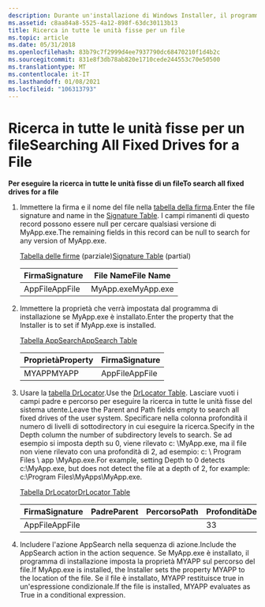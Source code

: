 ```yaml
---
description: Durante un'installazione di Windows Installer, il programma di installazione può eseguire ricerche in tutte le unità fisse per un file.
ms.assetid: c8aa84a8-5525-4a12-898f-63dc30113b13
title: Ricerca in tutte le unità fisse per un file
ms.topic: article
ms.date: 05/31/2018
ms.openlocfilehash: 83b79c7f2999d4ee7937790dc68470210f1d4b2c
ms.sourcegitcommit: 831e8f3db78ab820e1710cede244553c70e50500
ms.translationtype: MT
ms.contentlocale: it-IT
ms.lasthandoff: 01/08/2021
ms.locfileid: "106313793"
---
```

# <a name="searching-all-fixed-drives-for-a-file"></a><span data-ttu-id="6fc9c-103">Ricerca in tutte le unità fisse per un file</span><span class="sxs-lookup"><span data-stu-id="6fc9c-103">Searching All Fixed Drives for a File</span></span>

<span data-ttu-id="6fc9c-104">**Per eseguire la ricerca in tutte le unità fisse di un file**</span><span class="sxs-lookup"><span data-stu-id="6fc9c-104">**To search all fixed drives for a file**</span></span>

1.  <span data-ttu-id="6fc9c-105">Immettere la firma e il nome del file nella [tabella della firma](signature-table.md).</span><span class="sxs-lookup"><span data-stu-id="6fc9c-105">Enter the file signature and name in the [Signature Table](signature-table.md).</span></span> <span data-ttu-id="6fc9c-106">I campi rimanenti di questo record possono essere null per cercare qualsiasi versione di MyApp.exe.</span><span class="sxs-lookup"><span data-stu-id="6fc9c-106">The remaining fields in this record can be null to search for any version of MyApp.exe.</span></span>

    <span data-ttu-id="6fc9c-107">[Tabella delle firme](signature-table.md) (parziale)</span><span class="sxs-lookup"><span data-stu-id="6fc9c-107">[Signature Table](signature-table.md) (partial)</span></span>

    

    | <span data-ttu-id="6fc9c-108">Firma</span><span class="sxs-lookup"><span data-stu-id="6fc9c-108">Signature</span></span>          | <span data-ttu-id="6fc9c-109">File Name</span><span class="sxs-lookup"><span data-stu-id="6fc9c-109">File Name</span></span>            |
    |--------------------|----------------------|
    | <span data-ttu-id="6fc9c-110">AppFile</span><span class="sxs-lookup"><span data-stu-id="6fc9c-110">AppFile</span></span><br/> | <span data-ttu-id="6fc9c-111">MyApp.exe</span><span class="sxs-lookup"><span data-stu-id="6fc9c-111">MyApp.exe</span></span><br/> |

    

     

2.  <span data-ttu-id="6fc9c-112">Immettere la proprietà che verrà impostata dal programma di installazione se MyApp.exe è installato.</span><span class="sxs-lookup"><span data-stu-id="6fc9c-112">Enter the property that the Installer is to set if MyApp.exe is installed.</span></span>

    [<span data-ttu-id="6fc9c-113">Tabella AppSearch</span><span class="sxs-lookup"><span data-stu-id="6fc9c-113">AppSearch Table</span></span>](appsearch-table.md)

    

    | <span data-ttu-id="6fc9c-114">Proprietà</span><span class="sxs-lookup"><span data-stu-id="6fc9c-114">Property</span></span>         | <span data-ttu-id="6fc9c-115">Firma</span><span class="sxs-lookup"><span data-stu-id="6fc9c-115">Signature</span></span>          |
    |------------------|--------------------|
    | <span data-ttu-id="6fc9c-116">MYAPP</span><span class="sxs-lookup"><span data-stu-id="6fc9c-116">MYAPP</span></span><br/> | <span data-ttu-id="6fc9c-117">AppFile</span><span class="sxs-lookup"><span data-stu-id="6fc9c-117">AppFile</span></span><br/> |

    

     

3.  <span data-ttu-id="6fc9c-118">Usare la [tabella DrLocator](drlocator-table.md).</span><span class="sxs-lookup"><span data-stu-id="6fc9c-118">Use the [DrLocator Table](drlocator-table.md).</span></span> <span data-ttu-id="6fc9c-119">Lasciare vuoti i campi padre e percorso per eseguire la ricerca in tutte le unità fisse del sistema utente.</span><span class="sxs-lookup"><span data-stu-id="6fc9c-119">Leave the Parent and Path fields empty to search all fixed drives of the user system.</span></span> <span data-ttu-id="6fc9c-120">Specificare nella colonna profondità il numero di livelli di sottodirectory in cui eseguire la ricerca.</span><span class="sxs-lookup"><span data-stu-id="6fc9c-120">Specify in the Depth column the number of subdirectory levels to search.</span></span> <span data-ttu-id="6fc9c-121">Se ad esempio si imposta depth su 0, viene rilevato c: \\MyApp.exe, ma il file non viene rilevato con una profondità di 2, ad esempio: c: \\ Program Files \\ app \\MyApp.exe.</span><span class="sxs-lookup"><span data-stu-id="6fc9c-121">For example, setting Depth to 0 detects c:\\MyApp.exe, but does not detect the file at a depth of 2, for example: c:\\Program Files\\MyApps\\MyApp.exe.</span></span>

    [<span data-ttu-id="6fc9c-122">Tabella DrLocator</span><span class="sxs-lookup"><span data-stu-id="6fc9c-122">DrLocator Table</span></span>](drlocator-table.md)

    

    | <span data-ttu-id="6fc9c-123">Firma</span><span class="sxs-lookup"><span data-stu-id="6fc9c-123">Signature</span></span>          | <span data-ttu-id="6fc9c-124">Padre</span><span class="sxs-lookup"><span data-stu-id="6fc9c-124">Parent</span></span> | <span data-ttu-id="6fc9c-125">Percorso</span><span class="sxs-lookup"><span data-stu-id="6fc9c-125">Path</span></span> | <span data-ttu-id="6fc9c-126">Profondità</span><span class="sxs-lookup"><span data-stu-id="6fc9c-126">Depth</span></span>        |
    |--------------------|--------|------|--------------|
    | <span data-ttu-id="6fc9c-127">AppFile</span><span class="sxs-lookup"><span data-stu-id="6fc9c-127">AppFile</span></span><br/> |        |      | <span data-ttu-id="6fc9c-128">3</span><span class="sxs-lookup"><span data-stu-id="6fc9c-128">3</span></span><br/> |

    

     

4.  <span data-ttu-id="6fc9c-129">Includere l'azione AppSearch nella sequenza di azione.</span><span class="sxs-lookup"><span data-stu-id="6fc9c-129">Include the AppSearch action in the action sequence.</span></span> <span data-ttu-id="6fc9c-130">Se MyApp.exe è installato, il programma di installazione imposta la proprietà MYAPP sul percorso del file.</span><span class="sxs-lookup"><span data-stu-id="6fc9c-130">If MyApp.exe is installed, the Installer sets the property MYAPP to the location of the file.</span></span> <span data-ttu-id="6fc9c-131">Se il file è installato, MYAPP restituisce true in un'espressione condizionale.</span><span class="sxs-lookup"><span data-stu-id="6fc9c-131">If the file is installed, MYAPP evaluates as True in a conditional expression.</span></span>

 

 




